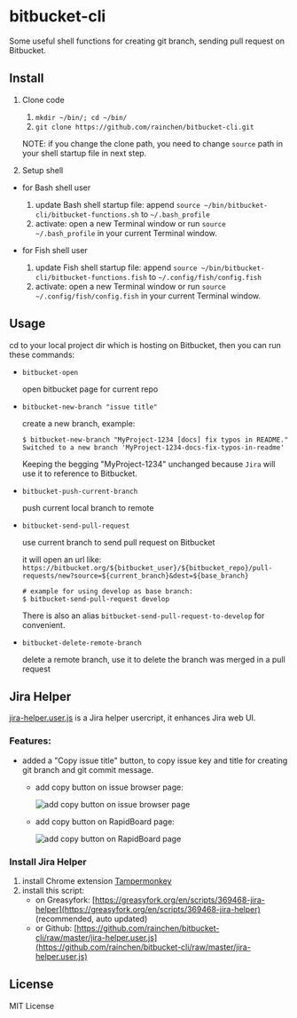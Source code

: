 # bitbucket-cli

Some useful shell functions for creating git branch, sending pull request on Bitbucket.

## Install

1. Clone code

    1. `mkdir ~/bin/; cd ~/bin/`
    2. `git clone https://github.com/rainchen/bitbucket-cli.git`
    
    NOTE: if you change the clone path, you need to change `source` path in your shell startup file in next step.

2. Setup shell

  - for Bash shell user

      1. update Bash shell startup file: append `source ~/bin/bitbucket-cli/bitbucket-functions.sh` to `~/.bash_profile`
      2. activate: open a new Terminal window or run `source ~/.bash_profile` in your current Terminal window.

  - for Fish shell user

      1. update Fish shell startup file: append `source ~/bin/bitbucket-cli/bitbucket-functions.fish` to `~/.config/fish/config.fish`
      2. activate: open a new Terminal window or run `source ~/.config/fish/config.fish` in your current Terminal window.

## Usage

cd to your local project dir which is hosting on Bitbucket, then you can run these commands:

* `bitbucket-open`

    open bitbucket page for current repo

* `bitbucket-new-branch "issue title"`

    create a new branch, example:

    ```
    $ bitbucket-new-branch "MyProject-1234 [docs] fix typos in README."
    Switched to a new branch 'MyProject-1234-docs-fix-typos-in-readme'
    ```

    Keeping the begging "MyProject-1234" unchanged because `Jira` will use it to reference to Bitbucket.


* `bitbucket-push-current-branch`

    push current local branch to remote


* `bitbucket-send-pull-request`

    use current branch to send pull request on Bitbucket

    it will open an url like: `https://bitbucket.org/${bitbucket_user}/${bitbucket_repo}/pull-requests/new?source=${current_branch}&dest=${base_branch}`

    ```
    # example for using develop as base branch:
    $ bitbucket-send-pull-request develop
    ```

    There is also an alias `bitbucket-send-pull-request-to-develop` for convenient.

* `bitbucket-delete-remote-branch`

    delete a remote branch, use it to delete the branch was merged in a pull request

## Jira Helper

[jira-helper.user.js](jira-helper.user.js) is a Jira helper usercript, it enhances Jira web UI.

### Features:

* added a "Copy issue title" button, to copy issue key and title for creating git branch and git commit message.

    - add copy button on issue browser page:
    
        ![add copy button on issue browser page](https://user-images.githubusercontent.com/71397/41328743-4b7078a8-6efc-11e8-9886-2eef18e3441f.png)
    
    - add copy button on RapidBoard page:
    
        ![add copy button on RapidBoard page](https://user-images.githubusercontent.com/71397/41328760-6313a1c4-6efc-11e8-8ffe-b695f417e650.png)


### Install Jira Helper

1. install Chrome extension [Tampermonkey](https://chrome.google.com/webstore/detail/tampermonkey/dhdgffkkebhmkfjojejmpbldmpobfkfo)
2. install this script: 
    * on Greasyfork: [https://greasyfork.org/en/scripts/369468-jira-helper](https://greasyfork.org/en/scripts/369468-jira-helper) (recommended, auto updated) 
    * or Github: [https://github.com/rainchen/bitbucket-cli/raw/master/jira-helper.user.js](https://github.com/rainchen/bitbucket-cli/raw/master/jira-helper.user.js)

## License

MIT License


